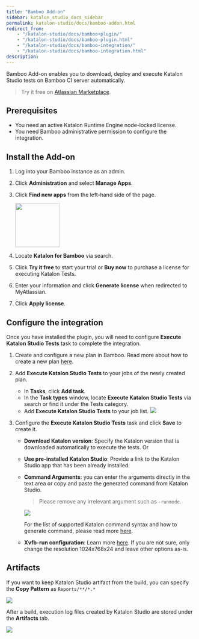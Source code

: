 ```yaml
---
title: "Bamboo Add-on"
sidebar: katalon_studio_docs_sidebar
permalink: katalon-studio/docs/bamboo-addon.html
redirect_from:
    - "/katalon-studio/docs/bamboo+plugin/"
    - "/katalon-studio/docs/bamboo-plugin.html"
    - "/katalon-studio/docs/bamboo-integration/"
    - "/katalon-studio/docs/bamboo-integration.html"
description:
---
```

Bamboo Add-on enables you to download, deploy and execute Katalon Studio tests on Bamboo CI server automatically.

> Try it free on [Atlassian Marketplace](https://marketplace.atlassian.com/apps/1220235/katalon-studio-for-bamboo).

## Prerequisites

* You need an active Katalon Runtime Engine node-locked license.
* You need Bamboo administrative permission to configure the integration.

## Install the Add-on

1. Log into your Bamboo instance as an admin.
2. Click **Administration** and select **Manage Apps**.
3. Click **Find new apps** from the left-hand side of the page.

   <img src="https://github.com/katalon-studio/docs-images/raw/master/katalon-studio/docs/bamboo-integration/find-apps.png" width="117" height="">

4. Locate **Katalon for Bamboo** via search.
5. Click **Try it free** to start your trial or **Buy now** to purchase a license for executing Katalon Tests.
6. Enter your information and click **Generate license** when redirected to MyAtlassian.
7. Click **Apply license**.

## Configure the integration

Once you have installed the plugin, you will need to configure **Execute Katalon Studio Tests** task to complete the integration.

1. Create and configure a new plan in Bamboo. Read more about how to create a new plan [here](https://confluence.atlassian.com/bamboo/creating-a-plan-289276868.html).

2. Add **Execute Katalon Studio Tests** to your jobs of the newly created plan.

    * In **Tasks**, click **Add task**.
    * In the **Task types** window, locate **Execute Katalon Studio Tests** via search or find it under the Tests category.
    * Add **Execute Katalon Studio Tests** to your job list.
    ![](https://github.com/katalon-studio/docs-images/raw/master/katalon-studio/docs/bamboo-integration/bamboo-tasktypes.png)

3. Configure the **Execute Katalon Studio Tests** task and click **Save** to create it.
    
    * **Download Katalon version**: Specify the Katalon version that is downloaded automatically to execute the tests. Or

    * **Use pre-installed Katalon Studio**: Provide a link to the Katalon Studio app that has been already installed.

    * **Command Arguments**: you can enter the arguments directly in the text area or copy and paste the generated command from Katalon Studio.

      > Please remove any irrelevant argument such as `-runmode`.

      ![](https://github.com/katalon-studio/docs-images/raw/master/katalon-studio/docs/bamboo-integration/command.png)

      For the list of supported Katalon command syntax and how to generate command, please read more [here](https://docs.katalon.com/katalon-studio/docs/console-mode-execution.html).

    * **Xvfb-run configuration**: Learn more [here](http://manpages.ubuntu.com/manpages/xenial/man1/xvfb-run.1.html). If you are not sure, only change the resolution 1024x768x24 and leave other options as-is.

## Artifacts

If you want to keep Katalon Studio artifact from the build, you can specify the **Copy Pattern** as `Reports/**/*.*`

![](https://github.com/katalon-studio/docs-images/raw/master/katalon-studio/docs/bamboo-integration/bamboo-artifactdefinition.png)

After a build, execution log files created by Katalon Studio are stored under the **Artifacts** tab.

![](https://github.com/katalon-studio/docs-images/raw/master/katalon-studio/docs/bamboo-integration/bamboo-viewartifact.png)

